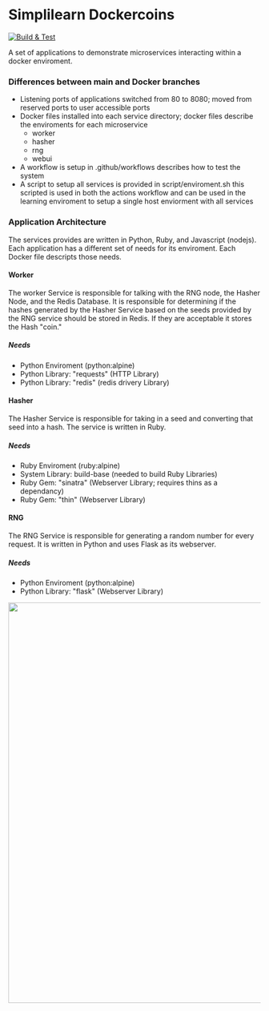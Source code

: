 # Simplilearn Dockercoins

[![Build & Test](https://github.com/chucklowery/simplilearn-dockercoins/actions/workflows/ci.yaml/badge.svg?branch=docker)](https://github.com/chucklowery/simplilearn-dockercoins/actions/workflows/ci.yaml)

A set of applications to demonstrate microservices interacting within a docker enviroment.

### Differences between main and Docker branches
 - Listening ports of applications switched from 80 to 8080; moved from reserved ports to user accessible ports
 - Docker files installed into each service directory; docker files describe the enviroments for each microservice
   - worker
   - hasher
   - rng
   - webui
 - A workflow is setup in .github/workflows describes how to test the system
 - A script to setup all services is provided in script/enviroment.sh this scripted is used in both the actions workflow and can be used in the learning enviroment to setup a single host enviorment with all services

### Application Architecture
The services provides are written in Python, Ruby, and Javascript (nodejs). Each application has a different set of needs for its enviroment. Each Docker file descripts those needs. 

#### Worker
The worker Service is responsible for talking with the RNG node, the Hasher Node, and the Redis Database. It is responsible for determining if the hashes generated by the Hasher Service based on the seeds provided by the RNG service should be stored in Redis. If they are acceptable it stores the Hash "coin."

##### Needs
- Python Enviroment (python:alpine)
- Python Library: "requests" (HTTP Library)
- Python Library: "redis" (redis drivery Library)

#### Hasher
The Hasher Service is responsible for taking in a seed and converting that seed into a hash. The service is written in Ruby.

##### Needs
- Ruby Enviroment (ruby:alpine)
- System Library: build-base (needed to build Ruby Libraries)
- Ruby Gem: "sinatra" (Webserver Library; requires thins as a dependancy)
- Ruby Gem: "thin" (Webserver Library)

#### RNG
The RNG Service is responsible for generating a random number for every request. It is written in Python and uses Flask as its webserver.
##### Needs
- Python Enviroment (python:alpine)
- Python Library: "flask" (Webserver Library)



<img src="dockercoins-diagram.svg" width="800" align="left">
